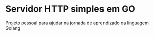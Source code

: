 # Servidor HTTP simples em GO

Projeto pessoal para ajudar na jornada de aprendizado da linguagem Golang